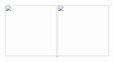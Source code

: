<div>
  <a href="https://github.com/JosianeCaroliny">
  <img height="160em" src="https://github-readme-stats.vercel.app/api?username=JosianeCaroliny&show_icons=true&include_all_commits=true&count_private=true&theme=github_dark"/>
  <img height="160em" src="https://github-readme-stats.vercel.app/api/top-langs/?username=JosianeCaroliny&layout=compact&langs_count=16&theme=github_dark"/>
  </a>  
</div>

